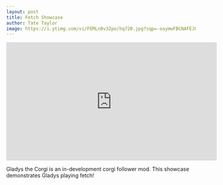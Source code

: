 ```yaml
---
layout: post
title: Fetch Showcase
author: Tate Taylor
image: https://i.ytimg.com/vi/FEMLn0v32po/hq720.jpg?sqp=-oaymwFBCNAFEJQDSFryq4qpAzMIARUAAIhCGAHYAQHiAQoIGBACGAY4AUAB8AEB-AH-E4ACoAuKAgwIABABGGMgZShKMA8=&rs=AOn4CLAo1nTuM14H3zUDMYFRaQGN2Z7pIQ
---
```


<iframe width="560" height="315" src="https://www.youtube.com/embed/FEMLn0v32po?si=hTYTH5dK2zvv4eUW" title="YouTube video player" frameborder="0" allow="accelerometer; autoplay; clipboard-write; encrypted-media; gyroscope; picture-in-picture; web-share" referrerpolicy="strict-origin-when-cross-origin" allowfullscreen></iframe>

Gladys the Corgi is an in-development corgi follower mod. This showcase demonstrates Gladys playing fetch!
